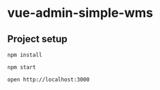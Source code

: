 # vue-admin-simple-wms

## Project setup
```
npm install

npm start

open http://localhost:3000
```

